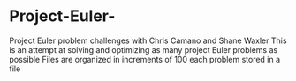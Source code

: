 # Project-Euler-
Project Euler problem challenges with Chris Camano and Shane Waxler
This is an attempt at solving and optimizing as many project Euler problems as possible 
Files are organized in increments of 100 each problem stored in a file
